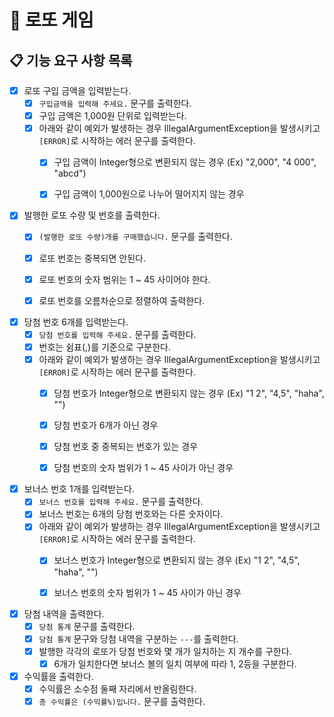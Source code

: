 # 🤑 로또 게임

## 📋 기능 요구 사항 목록

- [X] 로또 구입 금액을 입력받는다.
    - [X] `구입금액을 입력해 주세요.` 문구를 출력한다.
    - [X] 구입 금액은 1,000원 단위로 입력받는다.
    - [X] 아래와 같이 예외가 발생하는 경우 IllegalArgumentException을 발생시키고 `[ERROR]`로 시작하는 에러 문구를 출력한다.
        - [X] 구입 금액이 Integer형으로 변환되지 않는 경우 (Ex) "2,000", "4 000", "abcd")
        - [X] 구입 금액이 1,000원으로 나누어 떨어지지 않는 경우


- [X] 발행한 로또 수량 및 번호를 출력한다.
    - [X] `(발행한 로또 수량)개를 구매했습니다.` 문구를 출력한다.
    - [X] 로또 번호는 중복되면 안된다.
    - [X] 로또 번호의 숫자 범위는 1 ~ 45 사이어야 한다.
    - [X] 로또 번호를 오름차순으로 정렬하여 출력한다.


- [X] 당첨 번호 6개를 입력받는다.
    - [X] `당첨 번호를 입력해 주세요.` 문구를 출력한다.
    - [X] 번호는 쉼표(,)를 기준으로 구분한다.
    - [X] 아래와 같이 예외가 발생하는 경우 IllegalArgumentException을 발생시키고 `[ERROR]`로 시작하는 에러 문구를 출력한다.
        - [X] 당첨 번호가 Integer형으로 변환되지 않는 경우 (Ex) "1 2", "4,5", "haha", "")
        - [X] 당첨 번호가 6개가 아닌 경우
        - [X] 당첨 번호 중 중복되는 번호가 있는 경우
        - [X] 당첨 번호의 숫자 범위가 1 ~ 45 사이가 아닌 경우


- [X] 보너스 번호 1개를 입력받는다.
    - [X] `보너스 번호를 입력해 주세요.` 문구를 출력한다.
    - [X] 보너스 번호는 6개의 당첨 번호와는 다른 숫자이다.
    - [X] 아래와 같이 예외가 발생하는 경우 IllegalArgumentException을 발생시키고 `[ERROR]`로 시작하는 에러 문구를 출력한다.
        - [X] 보너스 번호가 Integer형으로 변환되지 않는 경우 (Ex) "1 2", "4,5", "haha", "")
        - [X] 보너스 번호의 숫자 범위가 1 ~ 45 사이가 아닌 경우


- [X] 당첨 내역을 출력한다.
    - [X] `당첨 통계` 문구를 출력한다.
    - [X] `당첨 통계` 문구와 당첨 내역을 구분하는 `---`를 출력한다.
    - [X] 발행한 각각의 로또가 당첨 번호와 몇 개가 일치하는 지 개수를 구한다.
        - [X] 6개가 일치한다면 보너스 볼의 일치 여부에 따라 1, 2등을 구분한다.
- [X] 수익률을 출력한다.
    - [X] 수익률은 소수점 둘째 자리에서 반올림한다.
    - [X] `총 수익률은 (수익률%)입니다.` 문구를 출력한다.